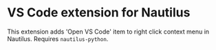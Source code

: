 # VS Code extension for Nautilus
This extension adds 'Open VS Code' item to right click context menu in Nautilus. Requires `nautilus-python`.